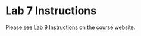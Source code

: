 # Lab 7 Instructions
Please see <a href="https://csci338.github.io/fall2024/assignments/lab09" target="_blank">Lab 9 Instructions</a> on the course website.